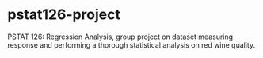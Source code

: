 # pstat126-project
PSTAT 126: Regression Analysis, group project on dataset measuring response and performing a thorough statistical analysis on red wine quality.
